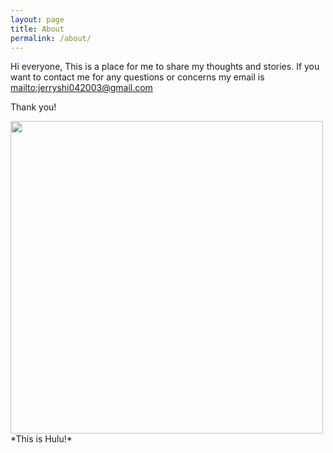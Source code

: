 ```yaml
---
layout: page
title: About
permalink: /about/
---
```


Hi everyone,
This is a place for me to share my thoughts and stories. If you want to contact me for any questions or concerns my email is <mailto:jerryshi042003@gmail.com>

Thank you!

<img src="https://user-images.githubusercontent.com/79689407/187058889-a77dcc56-9da5-453d-9f43-32ceb9324224.JPG" width="500" height="500" />
*This is Hulu!*
